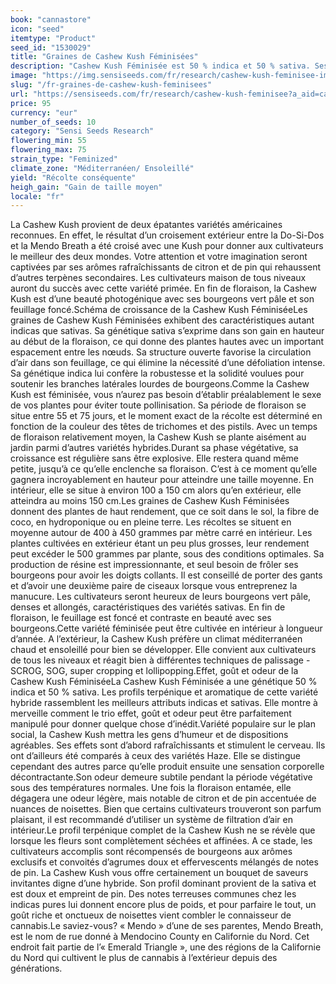 ```yaml
---
book: "cannastore"
icon: "seed"
itemtype: "Product"
seed_id: "1530029"
title: "Graines de Cashew Kush Féminisées"
description: "Cashew Kush Féminisée est 50 % indica et 50 % sativa. Ses récoltes sont grosses, savoureuses et d’effet stimulant, cérébral et corporel."
image: "https://img.sensiseeds.com/fr/research/cashew-kush-feminisee-image.png"
slug: "/fr-graines-de-cashew-kush-feminisees"
url: "https://sensiseeds.com/fr/research/cashew-kush-feminisee?a_aid=cannastore"
price: 95
currency: "eur"
number_of_seeds: 10
category: "Sensi Seeds Research"
flowering_min: 55
flowering_max: 75
strain_type: "Feminized"
climate_zone: "Méditerranéen/ Ensoleillé"
yield: "Récolte conséquente"
heigh_gain: "Gain de taille moyen"
locale: "fr"
---
```

La Cashew Kush provient de deux épatantes variétés américaines reconnues. En effet, le résultat d’un croisement extérieur entre la Do-Si-Dos et la Mendo Breath a été croisé avec une Kush pour donner aux cultivateurs le meilleur des deux mondes. Votre attention et votre imagination seront captivées par ses arômes rafraîchissants de citron et de pin qui rehaussent d’autres terpènes secondaires. Les cultivateurs maison de tous niveaux auront du succès avec cette variété primée. En fin de floraison, la Cashew Kush est d’une beauté photogénique avec ses bourgeons vert pâle et son feuillage foncé.Schéma de croissance de la Cashew Kush FéminiséeLes graines de Cashew Kush Féminisées exhibent des caractéristiques autant indicas que sativas. Sa génétique sativa s’exprime dans son gain en hauteur au début de la floraison, ce qui donne des plantes hautes avec un important espacement entre les nœuds. Sa structure ouverte favorise la circulation d’air dans son feuillage, ce qui élimine la nécessité d’une défoliation intense. Sa génétique indica lui confère la robustesse et la solidité voulues pour soutenir les branches latérales lourdes de bourgeons.Comme la Cashew Kush est féminisée, vous n’aurez pas besoin d’établir préalablement le sexe de vos plantes pour éviter toute pollinisation. Sa période de floraison se situe entre 55 et 75 jours, et le moment exact de la récolte est déterminé en fonction de la couleur des têtes de trichomes et des pistils. Avec un temps de floraison relativement moyen, la Cashew Kush se plante aisément au jardin parmi d’autres variétés hybrides.Durant sa phase végétative, sa croissance est régulière sans être explosive. Elle restera quand même petite, jusqu’à ce qu’elle enclenche sa floraison. C’est à ce moment qu’elle gagnera incroyablement en hauteur pour atteindre une taille moyenne. En intérieur, elle se situe à environ 100 a 150 cm alors qu’en extérieur, elle atteindra au moins 150 cm.Les graines de Cashew Kush Féminisées donnent des plantes de haut rendement, que ce soit dans le sol, la fibre de coco, en hydroponique ou en pleine terre. Les récoltes se situent en moyenne autour de 400 à 450 grammes par mètre carré en intérieur. Les plantes cultivées en extérieur étant un peu plus grosses, leur rendement peut excéder le 500 grammes par plante, sous des conditions optimales. Sa production de résine est impressionnante, et seul besoin de frôler ses bourgeons pour avoir les doigts collants. Il est conseillé de porter des gants et d’avoir une deuxième paire de ciseaux lorsque vous entreprenez la manucure. Les cultivateurs seront heureux de leurs bourgeons vert pâle, denses et allongés, caractéristiques des variétés sativas. En fin de floraison, le feuillage est foncé et contraste en beauté avec ses bourgeons.Cette variété féminisée peut être cultivée en intérieur à longueur d’année. A l’extérieur, la Cashew Kush préfère un climat méditerranéen chaud et ensoleillé pour bien se développer. Elle convient aux cultivateurs de tous les niveaux et réagit bien à différentes techniques de palissage - SCROG, SOG, super cropping et lollipopping.Effet, goût et odeur de la Cashew Kush FéminiséeLa Cashew Kush Féminisée a une génétique 50 % indica et 50 % sativa. Les profils terpénique et aromatique de cette variété hybride rassemblent les meilleurs attributs indicas et sativas. Elle montre à merveille comment le trio effet, goût et odeur peut être parfaitement manipulé pour donner quelque chose d’inédit.Variété populaire sur le plan social, la Cashew Kush mettra les gens d’humeur et de dispositions agréables. Ses effets sont d’abord rafraîchissants et stimulent le cerveau. Ils ont d’ailleurs été comparés à ceux des variétés Haze. Elle se distingue cependant des autres parce qu’elle produit ensuite une sensation corporelle décontractante.Son odeur demeure subtile pendant la période végétative sous des températures normales. Une fois la floraison entamée, elle dégagera une odeur légère, mais notable de citron et de pin accentuée de nuances de noisettes. Bien que certains cultivateurs trouveront son parfum plaisant, il est recommandé d’utiliser un système de filtration d’air en intérieur.Le profil terpénique complet de la Cashew Kush ne se révèle que lorsque les fleurs sont complètement séchées et affinées. A ce stade, les cultivateurs accomplis sont récompensés de bourgeons aux arômes exclusifs et convoités d’agrumes doux et effervescents mélangés de notes de pin. La Cashew Kush vous offre certainement un bouquet de saveurs invitantes digne d’une hybride. Son profil dominant provient de la sativa et est doux et empreint de pin. Des notes terreuses communes chez les indicas pures lui donnent encore plus de poids, et pour parfaire le tout, un goût riche et onctueux de noisettes vient combler le connaisseur de cannabis.Le saviez-vous? « Mendo » d’une de ses parentes, Mendo Breath, est le nom de rue donné à Mendocino County en Californie du Nord. Cet endroit fait partie de l’« Emerald Triangle », une des régions de la Californie du Nord qui cultivent le plus de cannabis à l’extérieur depuis des générations.
